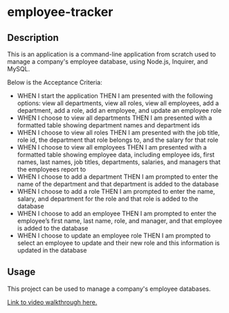 # employee-tracker

## Description

This is an application is a command-line application from scratch used to manage a company's employee database, using Node.js, Inquirer, and MySQL.

Below is the Acceptance Criteria:
* WHEN I start the application THEN I am presented with the following options: view all departments, view all roles, view all employees, add a department, add a role, add an employee, and update an employee role
* WHEN I choose to view all departments THEN I am presented with a formatted table showing department names and department ids
* WHEN I choose to view all roles THEN I am presented with the job title, role id, the department that role belongs to, and the salary for that role
* WHEN I choose to view all employees THEN I am presented with a formatted table showing employee data, including employee ids, first names, last names, job titles, departments, salaries, and managers that the employees report to
* WHEN I choose to add a department THEN I am prompted to enter the name of the department and that department is added to the database
* WHEN I choose to add a role THEN I am prompted to enter the name, salary, and department for the role and that role is added to the database
* WHEN I choose to add an employee THEN I am prompted to enter the employee’s first name, last name, role, and manager, and that employee is added to the database
* WHEN I choose to update an employee role THEN I am prompted to select an employee to update and their new role and this information is updated in the database

## Usage

This project can be used to manage a company's employee databases.

[Link to video walkthrough here.](https://drive.google.com/file/d/1Uybi6jsfoh4WEwEXsVZeW0pMVp7Pq9Q-/view?usp=sharing)


